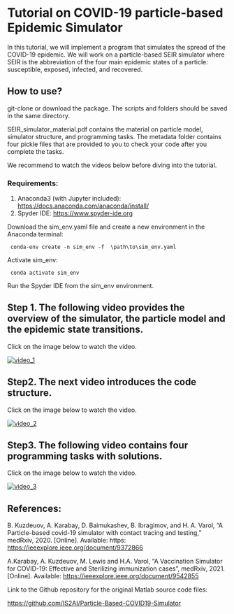 # Tutorial on COVID-19 particle-based Epidemic Simulator
 
In this tutorial, we will implement a program that simulates 
the spread of the COVID-19 epidemic. We will work on a particle-based SEIR simulator 
where SEIR is the abbreviation of the four main epidemic states of a particle:
susceptible, exposed, infected, and recovered. 

## How to use? 

git-clone or download the package. The scripts and folders should be saved in the same directory. 

SEIR_simulator_material.pdf contains the material on particle model, simulator structure, and programming tasks.
The metadata folder contains four pickle files that are provided to you to check your code 
after you complete the tasks.

We recommend to watch the videos below before diving into the tutorial. 

### Requirements:

1. Anaconda3 (with Jupyter included):
 https://docs.anaconda.com/anaconda/install/
2. Spyder IDE:
 https://www.spyder-ide.org


Download the sim_env.yaml file and create a new environment in the Anaconda terminal:

     conda-env create -n sim_env -f  \path\to\sim_env.yaml

Activate sim_env:

     conda activate sim_env

Run the Spyder IDE from the sim_env environment. 


## Step 1. The following video provides the overview of the simulator, the particle model and the epidemic state transitions. 
Click on the image below to watch the video.

[![video_1](https://github.com/IS2AI/tutorial_COVID-19_epidemic_simulator/blob/main/imgs/Part_1.png)](https://www.youtube.com/watch?v=dUnBlSSeAf4&list=PLYwixe_5vr_m5GpohU4sf7-36IpysZx3f&index=3&ab_channel=ISSAI_NU)

## Step2. The next video introduces the code structure.
Click on the image below to watch the video.

[![video_2](https://github.com/IS2AI/tutorial_COVID-19_epidemic_simulator/blob/main/imgs/Part_2.png)](https://www.youtube.com/watch?v=Cj53A-yoXiM&list=PLYwixe_5vr_m5GpohU4sf7-36IpysZx3f&index=4)

## Step3. The following video contains four programming tasks with solutions.
Click on the image below to watch the video.

[![video_3](https://github.com/IS2AI/tutorial_COVID-19_epidemic_simulator/blob/main/imgs/Part_3.png)](https://www.youtube.com/watch?v=j-aov6DRRTU&list=PLYwixe_5vr_m5GpohU4sf7-36IpysZx3f&index=5)


## References:

B.	Kuzdeuov, A. Karabay, D. Baimukashev, B. Ibragimov, and H. A. Varol, “A Particle-based covid-19 simulator 	with contact 	tracing and testing,” medRxiv, 2020. [Online]. Available: https: https://ieeexplore.ieee.org/document/9372866

A.Karabay, A. Kuzdeuov, M. Lewis and H.A. Varol, “A Vaccination Simulator for COVID-19: Effective and    	Sterilizing 	immunization cases”, medRxiv, 2021. [Online]. Available: 	https://ieeexplore.ieee.org/document/9542855

Link to the Github repository for the original Matlab source code files:

https://github.com/IS2AI/Particle-Based-COVID19-Simulator

